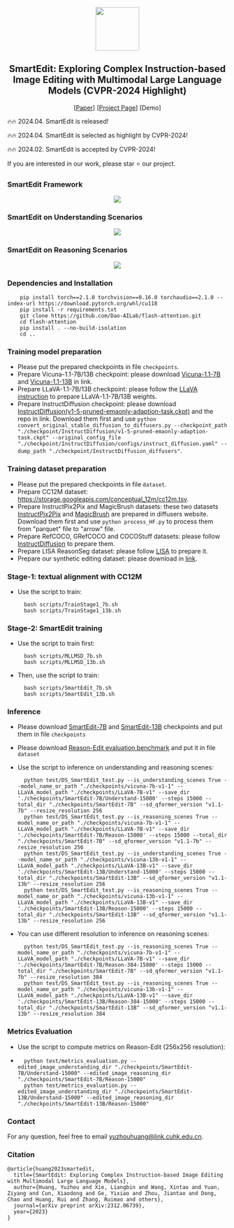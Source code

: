 <!-- ## <div align="center"><b>PhotoMaker</b></div> -->
<p align="center"> <img src="https://yuzhou914.github.io/SmartEdit/assets/Logo.jpg" height=100> </p>
<div align="center">
  
## SmartEdit: Exploring Complex Instruction-based Image Editing with Multimodal Large Language Models (CVPR-2024 Highlight)
[[Paper](https://arxiv.org/abs/2312.06739)]
[[Project Page](https://yuzhou914.github.io/SmartEdit/)]
[Demo] <be>
</div>

🔥🔥 2024.04. SmartEdit is released!

🔥🔥 2024.04. SmartEdit is selected as highlight by CVPR-2024!

🔥🔥 2024.02. SmartEdit is accepted by CVPR-2024!

If you are interested in our work, please star ⭐ our project. 
<br>

### SmartEdit Framework
<p align="center">
  <img src="https://yuzhou914.github.io/SmartEdit/assets/2-SmartEdit.jpg">
</p>


### SmartEdit on Understanding Scenarios
<p align="center">
  <img src="https://yuzhou914.github.io/SmartEdit/assets/3-Understanding.jpg">
</p>

### SmartEdit on Reasoning Scenarios
<p align="center">
  <img src="https://yuzhou914.github.io/SmartEdit/assets/4-Reasoning.jpg">
</p>


### Dependencies and Installation
        pip install torch==2.1.0 torchvision==0.16.0 torchaudio==2.1.0 --index-url https://download.pytorch.org/whl/cu118
        pip install -r requirements.txt 
        git clone https://github.com/Dao-AILab/flash-attention.git
        cd flash-attention
        pip install . --no-build-isolation
        cd ..

### Training model preparation
- Please put the prepared checkpoints in file `checkpoints`.
- Prepare Vicuna-1.1-7B/13B checkpoint: please download [Vicuna-1.1-7B](https://huggingface.co/lmsys/vicuna-7b-v1.1) and [Vicuna-1.1-13B](https://huggingface.co/lmsys/vicuna-13b-v1.1) in link.
- Prepare LLaVA-1.1-7B/13B checkpoint: please follow the [LLaVA instruction](https://github.com/haotian-liu/LLaVA/blob/main/docs/MODEL_ZOO.md) to prepare LLaVA-1.1-7B/13B weights.
- Prepare InstructDiffusion checkpoint: please download [InstructDiffusion(v1-5-pruned-emaonly-adaption-task.ckpt)](https://github.com/cientgu/InstructDiffusion/tree/main) and the repo in link. Download them first and use `python convert_original_stable_diffusion_to_diffusers.py --checkpoint_path "./checkpoint/InstructDiffusion/v1-5-pruned-emaonly-adaption-task.ckpt" --original_config_file "./checkpoint/InstructDiffusion/configs/instruct_diffusion.yaml" --dump_path "./checkpoint/InstructDiffusion_diffusers"`.

### Training dataset preparation
- Please put the prepared checkpoints in file `dataset`.
- Prepare CC12M dataset: https://storage.googleapis.com/conceptual_12m/cc12m.tsv.
- Prepare InstructPix2Pix and MagicBrush datasets: these two datasets [InstructPix2Pix](https://huggingface.co/datasets/timbrooks/instructpix2pix-clip-filtered) and [MagicBrush](https://huggingface.co/datasets/osunlp/MagicBrush) are prepared in diffusers website. Download them first and use `python process_HF.py` to process them from "parquet" file to "arrow" file.
- Prepare RefCOCO, GRefCOCO and COCOStuff datasets: please follow [InstructDiffusion](https://github.com/cientgu/InstructDiffusion/tree/main/dataset) to prepare them.
- Prepare LISA ReasonSeg dataset: please follow [LISA](https://github.com/dvlab-research/LISA#dataset) to prepare it.
- Prepare our synthetic editing dataset: please download in [link](https://drive.google.com/drive/folders/1SMkQe1U9av4YNML5wqOLN7crLiNs0aTF).

### Stage-1: textual alignment with CC12M
- Use the script to train:

        bash scripts/TrainStage1_7b.sh
        bash scripts/TrainStage1_13b.sh

### Stage-2: SmartEdit training
- Use the script to train first:

        bash scripts/MLLMSD_7b.sh
        bash scripts/MLLMSD_13b.sh
- Then, use the script to train:

        bash scripts/SmartEdit_7b.sh
        bash scripts/SmartEdit_13b.sh

### Inference
- Please download [SmartEdit-7B](https://huggingface.co/TencentARC/SmartEdit-7B) and [SmartEdit-13B](https://huggingface.co/TencentARC/SmartEdit-13B) checkpoints and put them in file `checkpoints`
- Please download [Reason-Edit evaluation benchmark](https://drive.google.com/drive/folders/1QGmye23P3vzBBXjVj2BuE7K3n8gaWbyQ) and put it in file `dataset`

- Use the script to inference on understanding and reasoning scenes:

        python test/DS_SmartEdit_test.py --is_understanding_scenes True --model_name_or_path "./checkpoints/vicuna-7b-v1-1" --LLaVA_model_path "./checkpoints/LLaVA-7B-v1" --save_dir './checkpoints/SmartEdit-7B/Understand-15000' --steps 15000 --total_dir "./checkpoints/SmartEdit-7B" --sd_qformer_version "v1.1-7b" --resize_resolution 256
        python test/DS_SmartEdit_test.py --is_reasoning_scenes True --model_name_or_path "./checkpoints/vicuna-7b-v1-1" --LLaVA_model_path "./checkpoints/LLaVA-7B-v1" --save_dir './checkpoints/SmartEdit-7B/Reason-15000' --steps 15000 --total_dir "./checkpoints/SmartEdit-7B" --sd_qformer_version "v1.1-7b" --resize_resolution 256
        python test/DS_SmartEdit_test.py --is_understanding_scenes True --model_name_or_path "./checkpoints/vicuna-13b-v1-1" --LLaVA_model_path "./checkpoints/LLaVA-13B-v1" --save_dir './checkpoints/SmartEdit-13B/Understand-15000' --steps 15000 --total_dir "./checkpoints/SmartEdit-13B" --sd_qformer_version "v1.1-13b" --resize_resolution 256
        python test/DS_SmartEdit_test.py --is_reasoning_scenes True --model_name_or_path "./checkpoints/vicuna-13b-v1-1" --LLaVA_model_path "./checkpoints/LLaVA-13B-v1" --save_dir './checkpoints/SmartEdit-13B/Reason-15000' --steps 15000 --total_dir "./checkpoints/SmartEdit-13B" --sd_qformer_version "v1.1-13b" --resize_resolution 256
- You can use different resolution to inference on reasoning scenes:

        python test/DS_SmartEdit_test.py --is_reasoning_scenes True --model_name_or_path "./checkpoints/vicuna-7b-v1-1" --LLaVA_model_path "./checkpoints/LLaVA-7B-v1" --save_dir './checkpoints/SmartEdit-7B/Reason-384-15000' --steps 15000 --total_dir "./checkpoints/SmartEdit-7B" --sd_qformer_version "v1.1-7b" --resize_resolution 384
        python test/DS_SmartEdit_test.py --is_reasoning_scenes True --model_name_or_path "./checkpoints/vicuna-13b-v1-1" --LLaVA_model_path "./checkpoints/LLaVA-13B-v1" --save_dir './checkpoints/SmartEdit-13B/Reason-384-15000' --steps 15000 --total_dir "./checkpoints/SmartEdit-13B" --sd_qformer_version "v1.1-13b" --resize_resolution 384

### Metrics Evaluation
- Use the script to compute metrics on Reason-Edit (256x256 resolution):
- 
        python test/metrics_evaluation.py --edited_image_understanding_dir "./checkpoints/SmartEdit-7B/Understand-15000" --edited_image_reasoning_dir "./checkpoints/SmartEdit-7B/Reason-15000"
        python test/metrics_evaluation.py --edited_image_understanding_dir "./checkpoints/SmartEdit-13B/Understand-15000" --edited_image_reasoning_dir "./checkpoints/SmartEdit-13B/Reason-15000"

### Contact
For any question, feel free to email yuzhouhuang@link.cuhk.edu.cn.

### Citation	
```
@article{huang2023smartedit,
  title={SmartEdit: Exploring Complex Instruction-based Image Editing with Multimodal Large Language Models},
  author={Huang, Yuzhou and Xie, Liangbin and Wang, Xintao and Yuan, Ziyang and Cun, Xiaodong and Ge, Yixiao and Zhou, Jiantao and Dong, Chao and Huang, Rui and Zhang, Ruimao and others},
  journal={arXiv preprint arXiv:2312.06739},
  year={2023}
}
```
